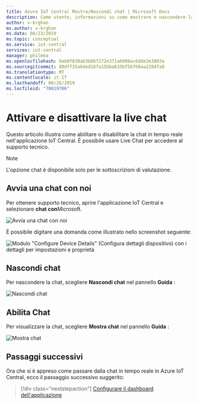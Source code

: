 ```yaml
---
title: Azure IoT Central Mostra/Nascondi chat | Microsoft Docs
description: Come utente, informazioni su come mostrare e nascondere la chat.
author: v-krghan
ms.author: v-krghan
ms.date: 08/23/2019
ms.topic: conceptual
ms.service: iot-central
services: iot-central
manager: philmea
ms.openlocfilehash: 9ab0f830ab3b06f272e371a6908ac6dde3e3893a
ms.sourcegitcommit: 80dff35a6ded18fa15bba633bf5b768aa2284fa8
ms.translationtype: MT
ms.contentlocale: it-IT
ms.lasthandoff: 08/26/2019
ms.locfileid: "70019706"
---
```

# <a name="toggle-live-chat"></a>Attivare e disattivare la live chat

Questo articolo illustra come abilitare o disabilitare la chat in tempo reale nell'applicazione IoT Central. È possibile usare Live Chat per accedere al supporto tecnico.

> [!NOTE]
> L'opzione chat è disponibile solo per le sottoscrizioni di valutazione.

## <a name="chat-with-us"></a>Avvia una chat con noi

Per ottenere supporto tecnico, aprire l'applicazione IoT Central e selezionare **chat con**Microsoft.

![Avvia una chat con noi](media/howto-show-hide-chat/chat-with-us.png)

È possibile digitare una domanda come illustrato nello screenshot seguente:

![Modulo "Configure Device Details" (Configura dettagli dispositivo) con i dettagli per impostazioni e proprietà](media/howto-show-hide-chat/sample-chat.png)

## <a name="hide-chat"></a>Nascondi chat

Per nascondere la chat, scegliere **Nascondi chat** nel pannello **Guida** :

 ![Nascondi chat](media/howto-show-hide-chat/hide-chat.png)

## <a name="enable-chat"></a>Abilita Chat

Per visualizzare la chat, scegliere **Mostra chat** nel pannello **Guida** :

 ![Mostra chat](media/howto-show-hide-chat/show-chat.png)

## <a name="next-steps"></a>Passaggi successivi

Ora che si è appreso come passare dalla chat in tempo reale in Azure IoT Central, ecco il passaggio successivo suggerito:

> [!div class="nextstepaction"]
> [Configurare il dashboard dell'applicazione](howto-configure-homepage.md)
